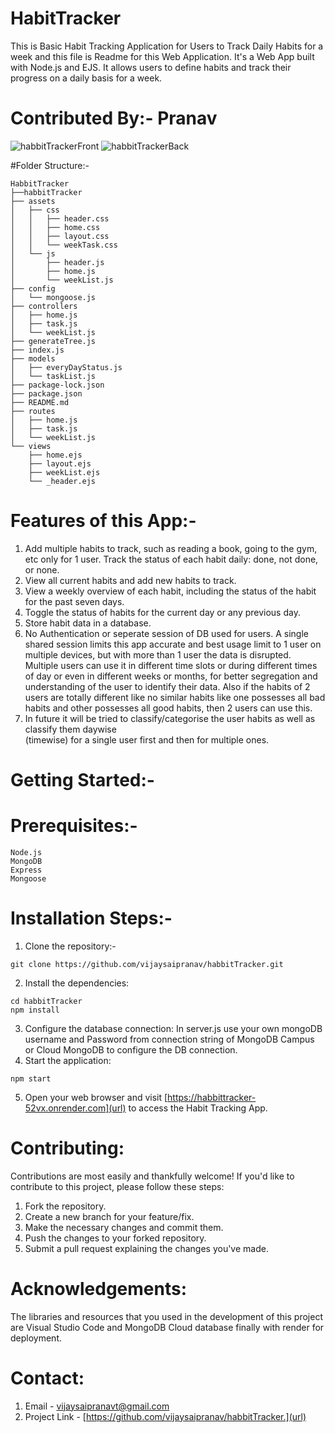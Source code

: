 # HabitTracker
This is Basic Habit Tracking Application for Users to Track Daily Habits for a week and this file is Readme for this Web Application. It's a Web App built with Node.js and EJS. It allows users to define habits and track their progress on a daily basis for a week.
# Contributed By:- Pranav

![habbitTrackerFront](https://github.com/vijaysaipranav/habbitTracker/assets/113119849/618fce3b-8bf3-4d1d-b4f5-3b35b3de7e2c)
![habbitTrackerBack](https://github.com/vijaysaipranav/habbitTracker/assets/113119849/62d174d6-9301-4c1a-88dc-331122df710c)

#Folder Structure:-

```
HabbitTracker
├──habbitTracker
├── assets
│   ├── css
│   │   ├── header.css
│   │   ├── home.css
│   │   ├── layout.css
│   │   └── weekTask.css
│   └── js
│       ├── header.js
│       ├── home.js
│       └── weekList.js
├── config
│   └── mongoose.js
├── controllers
│   ├── home.js
│   ├── task.js
│   └── weekList.js
├── generateTree.js
├── index.js
├── models
│   ├── everyDayStatus.js
│   └── taskList.js
├── package-lock.json
├── package.json
├── README.md
├── routes
│   ├── home.js
│   ├── task.js
│   └── weekList.js
└── views
    ├── home.ejs
    ├── layout.ejs
    ├── weekList.ejs
    └── _header.ejs
```

# Features of this App:-

1. Add multiple habits to track, such as reading a book, going to the gym, etc only for 1 user.
   Track the status of each habit daily: done, not done, or none.
2. View all current habits and add new habits to track.
3. View a weekly overview of each habit, including the status of the habit for the past seven days.
4. Toggle the status of habits for the current day or any previous day.
5. Store habit data in a database.
6. No Authentication or seperate session of DB used for users. A single shared session limits this app 
   accurate and best usage limit to 1 user on multiple devices, but with more than 1 user the data is 
   disrupted. Multiple users can use it in different time slots or during different times of day or even in 
   different weeks or months, for better segregation and understanding of the user to identify their data. 
   Also if the habits of 2 users are totally different like no similar habits like one possesses all bad 
   habits and other possesses all good habits, then 2 users can use this.
7. In future it will be tried to classify/categorise the user habits as well as classify them daywise 		 
   (timewise) for a single user first and then for multiple ones.

# Getting Started:-
# Prerequisites:-
```
Node.js
MongoDB
Express
Mongoose
```
# Installation Steps:-
1. Clone the repository:-
```
git clone https://github.com/vijaysaipranav/habbitTracker.git
```
2. Install the dependencies:
```
cd habbitTracker
npm install
```
3. Configure the database connection:
In server.js use your own mongoDB username and Password from connection string of MongoDB Campus or Cloud MongoDB to configure the DB connection.
4. Start the application:
```
npm start
```
5. Open your web browser and visit [https://habbittracker-52vx.onrender.com](url) to access the Habit Tracking App.

# Contributing:
Contributions are most easily and thankfully welcome! If you'd like to contribute to this project, please follow these steps:

1. Fork the repository.
2. Create a new branch for your feature/fix.
3. Make the necessary changes and commit them.
4. Push the changes to your forked repository.
5. Submit a pull request explaining the changes you've made.

# Acknowledgements:
The libraries and resources that you used in the development of this project are Visual Studio Code and MongoDB Cloud database finally with render for deployment.

# Contact:

1. Email - [vijaysaipranavt@gmail.com](url)
2. Project Link - [https://github.com/vijaysaipranav/habbitTracker.](url)
